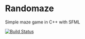 # Randomaze
Simple maze game in C++ with SFML

[![Build Status](https://travis-ci.org/janderkkotlarski/Randomaze.svg?branch=master)](https://travis-ci.org/janderkkotlarski/Randomaze)
